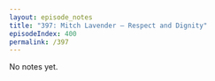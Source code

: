 ```yaml
---
layout: episode_notes
title: "397: Mitch Lavender — Respect and Dignity"
episodeIndex: 400
permalink: /397
---
```

No notes yet.
